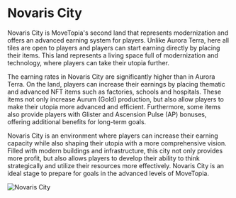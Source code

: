 # Novaris City

Novaris City is MoveTopia's second land that represents modernization and offers an advanced earning system for players. Unlike Aurora Terra, here all tiles are open to players and players can start earning directly by placing their items. This land represents a living space full of modernization and technology, where players can take their utopia further.

The earning rates in Novaris City are significantly higher than in Aurora Terra. On the land, players can increase their earnings by placing thematic and advanced NFT items such as factories, schools and hospitals. These items not only increase Aurum (Gold) production, but also allow players to make their utopia more advanced and efficient. Furthermore, some items also provide players with Glister and Ascension Pulse (AP) bonuses, offering additional benefits for long-term goals.

Novaris City is an environment where players can increase their earning capacity while also shaping their utopia with a more comprehensive vision. Filled with modern buildings and infrastructure, this city not only provides more profit, but also allows players to develop their ability to think strategically and utilize their resources more effectively. Novaris City is an ideal stage to prepare for goals in the advanced levels of MoveTopia.

![Novaris City](/img/Novaris-City.png)
